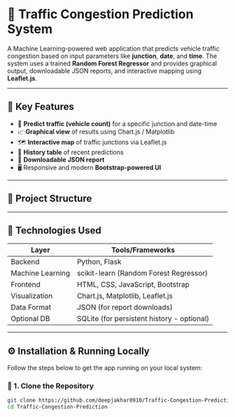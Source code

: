 # 🚦 Traffic Congestion Prediction System

A Machine Learning-powered web application that predicts vehicle traffic congestion based on input parameters like **junction**, **date**, and **time**. The system uses a trained **Random Forest Regressor** and provides graphical output, downloadable JSON reports, and interactive mapping using **Leaflet.js**.

---

## 📌 Key Features

- 🔢 **Predict traffic (vehicle count)** for a specific junction and date-time
- 📈 **Graphical view** of results using Chart.js / Matplotlib
- 🗺️ **Interactive map** of traffic junctions via Leaflet.js
- 📜 **History table** of recent predictions
- 🧾 **Downloadable JSON report**
- 🖥️ Responsive and modern **Bootstrap-powered UI**

---

## 📁 Project Structure


---

## 🧠 Technologies Used

| Layer        | Tools/Frameworks                                      |
|--------------|--------------------------------------------------------|
| Backend      | Python, Flask                                          |
| Machine Learning | scikit-learn (Random Forest Regressor)           |
| Frontend     | HTML, CSS, JavaScript, Bootstrap                      |
| Visualization| Chart.js, Matplotlib, Leaflet.js                      |
| Data Format  | JSON (for report downloads)                           |
| Optional DB  | SQLite (for persistent history - optional)            |

---

## ⚙️ Installation & Running Locally

Follow the steps below to get the app running on your local system:

### 🔹 1. Clone the Repository

```bash
git clone https://github.com/deepjakhar0910/Traffic-Congestion-Prediction.git
cd Traffic-Congestion-Prediction
